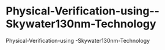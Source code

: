 # Physical-Verification-using--Skywater130nm-Technology
Physical-Verification-using -Skywater130nm-Technology
